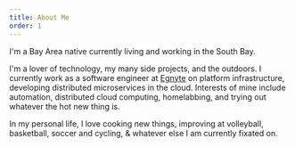 ```yaml
---
title: About Me
order: 1
---
```


I'm a Bay Area native currently living and working in the South Bay.

I'm a lover of technology, my many side projects, and the outdoors. I currently work as a software engineer at [Egnyte](https://www.egnyte.com) on platform infrastructure, developing distributed microservices in the cloud. Interests of mine include automation, distributed cloud computing, homelabbing, and trying out whatever the hot new thing is. 

In my personal life, I love cooking new things, improving at volleyball, basketball, soccer and cycling, & whatever else I am currently fixated on.
